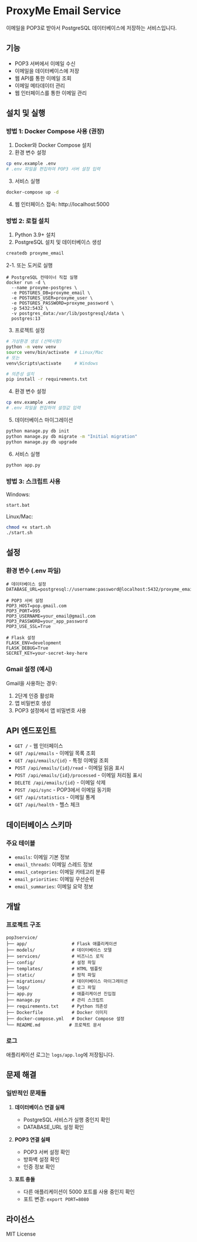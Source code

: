 # ProxyMe Email Service

이메일을 POP3로 받아서 PostgreSQL 데이터베이스에 저장하는 서비스입니다.

## 기능
- POP3 서버에서 이메일 수신
- 이메일을 데이터베이스에 저장
- 웹 API를 통한 이메일 조회
- 이메일 메타데이터 관리
- 웹 인터페이스를 통한 이메일 관리

## 설치 및 실행

### 방법 1: Docker Compose 사용 (권장)

1. Docker와 Docker Compose 설치
2. 환경 변수 설정
```bash
cp env.example .env
# .env 파일을 편집하여 POP3 서버 설정 입력
```

3. 서비스 실행
```bash
docker-compose up -d
```

4. 웹 인터페이스 접속: http://localhost:5000

### 방법 2: 로컬 설치

1. Python 3.9+ 설치
2. PostgreSQL 설치 및 데이터베이스 생성
```bash
createdb proxyme_email
```
2-1. 또는 도커로 실행
```
# PostgreSQL 컨테이너 직접 실행
docker run -d \
  --name proxyme-postgres \
  -e POSTGRES_DB=proxyme_email \
  -e POSTGRES_USER=proxyme_user \
  -e POSTGRES_PASSWORD=proxyme_password \
  -p 5432:5432 \
  -v postgres_data:/var/lib/postgresql/data \
  postgres:13
```

3. 프로젝트 설정
```bash
# 가상환경 생성 (선택사항)
python -m venv venv
source venv/bin/activate  # Linux/Mac
# 또는
venv\Scripts\activate     # Windows

# 의존성 설치
pip install -r requirements.txt
```

4. 환경 변수 설정
```bash
cp env.example .env
# .env 파일을 편집하여 설정값 입력
```

5. 데이터베이스 마이그레이션
```bash
python manage.py db init
python manage.py db migrate -m "Initial migration"
python manage.py db upgrade
```

6. 서비스 실행
```bash
python app.py
```

### 방법 3: 스크립트 사용

Windows:
```bash
start.bat
```

Linux/Mac:
```bash
chmod +x start.sh
./start.sh
```

## 설정

### 환경 변수 (.env 파일)

```env
# 데이터베이스 설정
DATABASE_URL=postgresql://username:password@localhost:5432/proxyme_email

# POP3 서버 설정
POP3_HOST=pop.gmail.com
POP3_PORT=995
POP3_USERNAME=your_email@gmail.com
POP3_PASSWORD=your_app_password
POP3_USE_SSL=True

# Flask 설정
FLASK_ENV=development
FLASK_DEBUG=True
SECRET_KEY=your-secret-key-here
```

### Gmail 설정 (예시)

Gmail을 사용하는 경우:
1. 2단계 인증 활성화
2. 앱 비밀번호 생성
3. POP3 설정에서 앱 비밀번호 사용

## API 엔드포인트

- `GET /` - 웹 인터페이스
- `GET /api/emails` - 이메일 목록 조회
- `GET /api/emails/{id}` - 특정 이메일 조회
- `POST /api/emails/{id}/read` - 이메일 읽음 표시
- `POST /api/emails/{id}/processed` - 이메일 처리됨 표시
- `DELETE /api/emails/{id}` - 이메일 삭제
- `POST /api/sync` - POP3에서 이메일 동기화
- `GET /api/statistics` - 이메일 통계
- `GET /api/health` - 헬스 체크

## 데이터베이스 스키마

### 주요 테이블
- `emails`: 이메일 기본 정보
- `email_threads`: 이메일 스레드 정보
- `email_categories`: 이메일 카테고리 분류
- `email_priorities`: 이메일 우선순위
- `email_summaries`: 이메일 요약 정보

## 개발

### 프로젝트 구조
```
pop3service/
├── app/                 # Flask 애플리케이션
├── models/              # 데이터베이스 모델
├── services/            # 비즈니스 로직
├── config/              # 설정 파일
├── templates/           # HTML 템플릿
├── static/              # 정적 파일
├── migrations/          # 데이터베이스 마이그레이션
├── logs/                # 로그 파일
├── app.py               # 애플리케이션 진입점
├── manage.py            # 관리 스크립트
├── requirements.txt     # Python 의존성
├── Dockerfile           # Docker 이미지
├── docker-compose.yml   # Docker Compose 설정
└── README.md           # 프로젝트 문서
```

### 로그
애플리케이션 로그는 `logs/app.log`에 저장됩니다.

## 문제 해결

### 일반적인 문제들

1. **데이터베이스 연결 실패**
   - PostgreSQL 서비스가 실행 중인지 확인
   - DATABASE_URL 설정 확인

2. **POP3 연결 실패**
   - POP3 서버 설정 확인
   - 방화벽 설정 확인
   - 인증 정보 확인

3. **포트 충돌**
   - 다른 애플리케이션이 5000 포트를 사용 중인지 확인
   - 포트 변경: `export PORT=8080`

## 라이선스

MIT License
